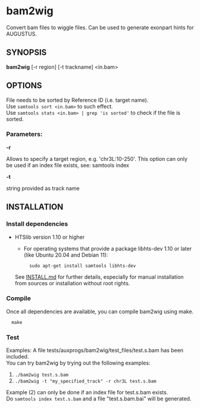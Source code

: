 # bam2wig

Convert bam files to wiggle files. Can be used to generate exonpart hints for AUGUSTUS.

## SYNOPSIS

**bam2wig** [-r region] [-t trackname] <in.bam>

## OPTIONS

File needs to be sorted by Reference ID (i.e. target name).  
Use `samtools sort <in.bam>`         to such effect.  
Use `samtools stats <in.bam> | grep 'is sorted'` to check if the file is sorted.

### Parameters:

**-r**

Allows to specify a target region, e.g. 'chr3L:10-250'.
This option can only be used if an index file exists, see: samtools index

**-t**

string provided as track name


## INSTALLATION

### Install dependencies

- HTSlib version 1.10 or higher

  - For operating systems that provide a package libhts-dev 1.10 or later (like Ubuntu 20.04 and Debian 11):
    ```
      sudo apt-get install samtools libhts-dev
    ```

  See [INSTALL.md](../../docs/INSTALL.md#HTSlib) for further details, especially for manual installation from sources or installation without root rights.

### Compile
Once all dependencies are available, you can compile bam2wig using make.

```
  make
```

### Test

Examples:
A file tests/auxprogs/bam2wig/test_files/test.s.bam has been included.  
You can try bam2wig by trying out the following examples:

1) ` ./bam2wig test.s.bam `
2) ` ./bam2wig -t "my_specified_track" -r chr3L test.s.bam `

Example (2) can only be done if an index file for test.s.bam exists.  
Do `samtools index test.s.bam` and a file "test.s.bam.bai" will be generated.
